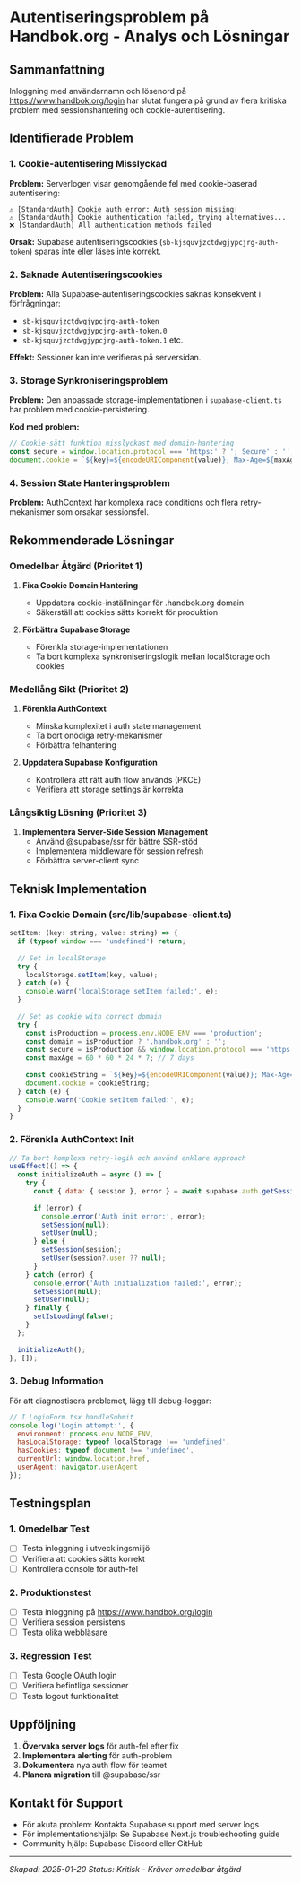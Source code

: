 # Autentiseringsproblem på Handbok.org - Analys och Lösningar

## Sammanfattning
Inloggning med användarnamn och lösenord på https://www.handbok.org/login har slutat fungera på grund av flera kritiska problem med sessionshantering och cookie-autentisering.

## Identifierade Problem

### 1. Cookie-autentisering Misslyckad
**Problem:** Serverlogen visar genomgående fel med cookie-baserad autentisering:
```
⚠️ [StandardAuth] Cookie auth error: Auth session missing!
⚠️ [StandardAuth] Cookie authentication failed, trying alternatives...
❌ [StandardAuth] All authentication methods failed
```

**Orsak:** Supabase autentiseringscookies (`sb-kjsquvjzctdwgjypcjrg-auth-token`) sparas inte eller läses inte korrekt.

### 2. Saknade Autentiseringscookies
**Problem:** Alla Supabase-autentiseringscookies saknas konsekvent i förfrågningar:
- `sb-kjsquvjzctdwgjypcjrg-auth-token`
- `sb-kjsquvjzctdwgjypcjrg-auth-token.0`
- `sb-kjsquvjzctdwgjypcjrg-auth-token.1` etc.

**Effekt:** Sessioner kan inte verifieras på serversidan.

### 3. Storage Synkroniseringsproblem
**Problem:** Den anpassade storage-implementationen i `supabase-client.ts` har problem med cookie-persistering.

**Kod med problem:**
```javascript
// Cookie-sätt funktion misslyckast med domain-hantering
const secure = window.location.protocol === 'https:' ? '; Secure' : '';
document.cookie = `${key}=${encodeURIComponent(value)}; Max-Age=${maxAge}; Path=/${secure}${sameSite}`;
```

### 4. Session State Hanteringsproblem
**Problem:** AuthContext har komplexa race conditions och flera retry-mekanismer som orsakar sessionsfel.

## Rekommenderade Lösningar

### Omedelbar Åtgärd (Prioritet 1)
1. **Fixa Cookie Domain Hantering**
   - Uppdatera cookie-inställningar för .handbok.org domain
   - Säkerställ att cookies sätts korrekt för produktion

2. **Förbättra Supabase Storage**
   - Förenkla storage-implementationen
   - Ta bort komplexa synkroniseringslogik mellan localStorage och cookies

### Medellång Sikt (Prioritet 2)
1. **Förenkla AuthContext**
   - Minska komplexitet i auth state management
   - Ta bort onödiga retry-mekanismer
   - Förbättra felhantering

2. **Uppdatera Supabase Konfiguration**
   - Kontrollera att rätt auth flow används (PKCE)
   - Verifiera att storage settings är korrekta

### Långsiktig Lösning (Prioritet 3)
1. **Implementera Server-Side Session Management**
   - Använd @supabase/ssr för bättre SSR-stöd
   - Implementera middleware för session refresh
   - Förbättra server-client sync

## Teknisk Implementation

### 1. Fixa Cookie Domain (src/lib/supabase-client.ts)
```javascript
setItem: (key: string, value: string) => {
  if (typeof window === 'undefined') return;
  
  // Set in localStorage
  try {
    localStorage.setItem(key, value);
  } catch (e) {
    console.warn('localStorage setItem failed:', e);
  }
  
  // Set as cookie with correct domain
  try {
    const isProduction = process.env.NODE_ENV === 'production';
    const domain = isProduction ? '.handbok.org' : '';
    const secure = isProduction && window.location.protocol === 'https:' ? '; Secure' : '';
    const maxAge = 60 * 60 * 24 * 7; // 7 days
    
    const cookieString = `${key}=${encodeURIComponent(value)}; Max-Age=${maxAge}; Path=/${domain ? `; Domain=${domain}` : ''}${secure}; SameSite=Lax`;
    document.cookie = cookieString;
  } catch (e) {
    console.warn('Cookie setItem failed:', e);
  }
}
```

### 2. Förenkla AuthContext Init
```javascript
// Ta bort komplexa retry-logik och använd enklare approach
useEffect(() => {
  const initializeAuth = async () => {
    try {
      const { data: { session }, error } = await supabase.auth.getSession();
      
      if (error) {
        console.error('Auth init error:', error);
        setSession(null);
        setUser(null);
      } else {
        setSession(session);
        setUser(session?.user ?? null);
      }
    } catch (error) {
      console.error('Auth initialization failed:', error);
      setSession(null);
      setUser(null);
    } finally {
      setIsLoading(false);
    }
  };
  
  initializeAuth();
}, []);
```

### 3. Debug Information
För att diagnostisera problemet, lägg till debug-loggar:
```javascript
// I LoginForm.tsx handleSubmit
console.log('Login attempt:', {
  environment: process.env.NODE_ENV,
  hasLocalStorage: typeof localStorage !== 'undefined',
  hasCookies: typeof document !== 'undefined',
  currentUrl: window.location.href,
  userAgent: navigator.userAgent
});
```

## Testningsplan

### 1. Omedelbar Test
- [ ] Testa inloggning i utvecklingsmiljö
- [ ] Verifiera att cookies sätts korrekt
- [ ] Kontrollera console för auth-fel

### 2. Produktionstest
- [ ] Testa inloggning på https://www.handbok.org/login
- [ ] Verifiera session persistens
- [ ] Testa olika webbläsare

### 3. Regression Test
- [ ] Testa Google OAuth login
- [ ] Verifiera befintliga sessioner
- [ ] Testa logout funktionalitet

## Uppföljning

1. **Övervaka server logs** för auth-fel efter fix
2. **Implementera alerting** för auth-problem
3. **Dokumentera** nya auth flow för teamet
4. **Planera migration** till @supabase/ssr

## Kontakt för Support
- För akuta problem: Kontakta Supabase support med server logs
- För implementationshjälp: Se Supabase Next.js troubleshooting guide
- Community hjälp: Supabase Discord eller GitHub

---
*Skapad: 2025-01-20*
*Status: Kritisk - Kräver omedelbar åtgärd*